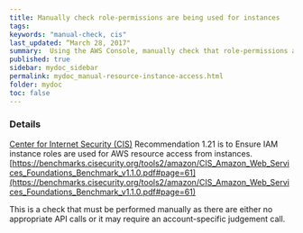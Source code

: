 ```yaml
---
title: Manually check role-permissions are being used for instances
tags:
keywords: "manual-check, cis"
last_updated: “March 28, 2017"
summary:  Using the AWS Console, manually check that role-permissions are being used for instances
published: true
sidebar: mydoc_sidebar
permalink: mydoc_manual-resource-instance-access.html
folder: mydoc
toc: false
---
```


### Details  
[Center for Internet Security (CIS)](https://www.cisecurity.org/) Recommendation 1.21 is to Ensure IAM instance roles are used for AWS resource access from instances. [https://benchmarks.cisecurity.org/tools2/amazon/CIS_Amazon_Web_Services_Foundations_Benchmark_v1.1.0.pdf#page=61](https://benchmarks.cisecurity.org/tools2/amazon/CIS_Amazon_Web_Services_Foundations_Benchmark_v1.1.0.pdf#page=61) 

This is a check that must be performed manually as there are either no appropriate API calls or it may require an account-specific judgement call.
